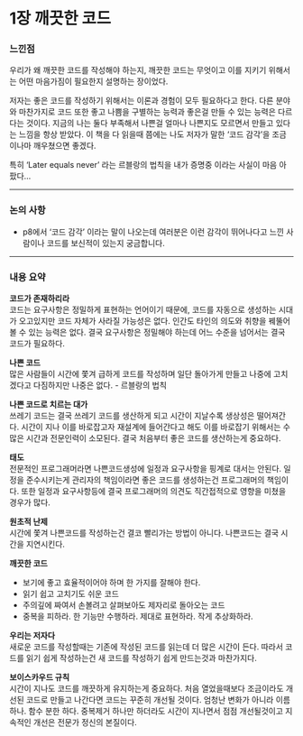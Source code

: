 # 1장 깨끗한 코드

### 느낀점


우리가 왜 깨끗한 코드를 작성해야 하는지, 깨끗한 코드는 무엇이고 이를 지키기 위해서는 어떤 마음가짐이 필요한지 설명하는 장이었다. 

저자는 좋은 코드를 작성하기 위해서는 이론과 경험이 모두 필요하다고 한다. 다른 분야와 마찬가지로 코드 또한 좋고 나쁨을 구별하는 능력과 좋은걸 만들 수 있는 능력은 다르다는 것이다. 지금의 나는 둘다 부족해서 나쁜걸 얼마나 나쁜지도 모르면서 만들고 있다는 느낌을 항상 받았다. 
이 책을 다 읽을때 쯤에는 나도 저자가 말한 ‘코드 감각’을 조금이나마 깨우쳤으면 좋겠다.

특히 ‘Later equals never’ 라는 르블랑의 법칙을 내가 증명중 이라는 사실이 마음 아팠다…

---
### 논의 사항


- p8에서 ‘코드 감각’ 이라는 말이 나오는데 여러분은 이런 감각이 뛰어나다고 느낀 사람이나 코드를 보신적이 있는지 궁금합니다.

---

### 내용 요약


**코드가  존재하리라**  
코드는 요구사항은  정밀하게 표현하는 언어이기 때문에, 코드를 자동으로 생성하는 시대가 오고있지만 코드 자체가 사라질 가능성은 없다. 인간도 타인의 의도와 취향을 꿰뚤어 볼 수 있는 능력은 없다. 결국 요구사항은 정밀해야 하는데 어느 수준을 넘어서는 결국 코드가 필요하다.

**나쁜 코드**  
많은 사람들이 시간에 쫓겨 급하게 코드를 작성하며 일단 돌아가게 만들고 나중에 고치겠다고 다짐하지만 나중은 없다. - 르블랑의 법칙

 

**나쁜 코드로 치르는 대가**  
쓰레기 코드는 결국 쓰레기 코드를 생산하게 되고 시간이 지날수록 생상성은 떨어져간다. 시간이 지나 이를 바로잡고자 재설계에 들어간다고 해도 이를 바로잡기 위해서는 수많은 시간과 전문인력이 소모된다. 결국 처음부터 좋은 코드를 생산하는게 중요하다.

**태도**  
전문적인 프로그래머라면 나쁜코드생성에 일정과 요구사항을 핑계로 대서는 안된다. 일정을 준수시키는게 관리자의 책임이라면 좋은 코드를 생성하는건 프로그래머의 책임이다. 또한 일정과 요구사항등에 결국 프로그래머의 의견도 직간접적으로 영향을 미쳤을 경우가 많다.

**원초적 난제**  
시간에 쫓겨 나쁜코드를 작성하는건 결코 빨리가는 방법이 아니다. 나쁜코드는 결국 시간을 지연시킨다.

**깨끗한 코드**  
- 보기에 좋고 효율적이어야 하며 한 가지를 잘해야 한다.
- 읽기 쉽고 고치기도 쉬운 코드
- 주의깊에 짜여서 손볼려고 살펴보아도 제자리로 돌아오는 코드
- 중복을 피하라. 한 기능만 수행하라. 제대로 표현하라. 작게 추상화하라.

**우리는 저자다**  
새로운 코드를 작성할때는 기존에 작성된 코드를 읽는데 더 많은 시간이 든다. 따라서 코드를 읽기 쉽게 작성하는건 새 코드를 작성하기 쉽게 만드는것과 마찬가지다.

**보이스카우드 규칙**  
시간이 지나도 코드를 깨끗하게 유지하는게 중요하다. 처음 열었을때보다 조금이라도 개선된 코드로 만들고 나간다면 코드는 꾸준히 개선될 것이다. 엄청난 변화가 아니라 이름하나. 함수 분한 하다. 중복제거 하나만 하더라도 시간이 지나면서 점점 개선될것이고 지속적인 개선은 전문가 정신의 본질이다.
